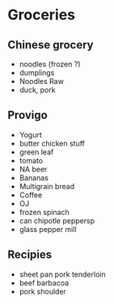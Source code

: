 # Groceries

## Chinese grocery

- noodles (frozen ?)
- dumplings
- Noodles Raw
- duck, pork

## Provigo

- Yogurt
- butter chicken stuff
- green leaf
- tomato
- NA beer
- Bananas
- Multigrain bread
- Coffee
- OJ
- frozen spinach
- can chipotle peppersp
- glass pepper mill

## Recipies

- sheet pan pork tenderloin
- beef barbacoa
- pork shoulder
